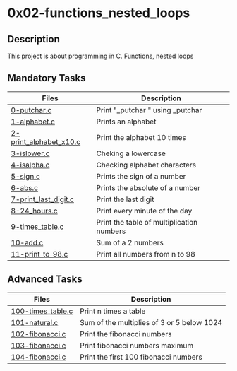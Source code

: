 # 0x02-functions_nested_loops

## Description
This project is about programming in C. Functions, nested loops

## Mandatory Tasks

| Files | Description |
| ----- | ----------- |
| [0-putchar.c](https://github.com/MinaSamirSaad/alx-low_level_programming/tree/master/0x02-functions_nested_loops/0-holberton.c) | Print "_putchar " using _putchar | 
| [1-alphabet.c](https://github.com/MinaSamirSaad/alx-low_level_programming/tree/master/0x02-functions_nested_loops/1-alphabet.c) | Prints an alphabet |
| [2-print_alphabet_x10.c](https://github.com/MinaSamirSaad/alx-low_level_programming/tree/master/0x02-functions_nested_loops/2-print_alphabet_x10.c) | Print the alphabet 10 times |
| [3-islower.c](https://github.com/MinaSamirSaad/alx-low_level_programming/tree/master/0x02-functions_nested_loops/3-islower.c) | Cheking a lowercase |
| [4-isalpha.c](https://github.com/MinaSamirSaad/alx-low_level_programming/tree/master/0x02-functions_nested_loops/4-isalpha.c) | Checking alphabet characters |
| [5-sign.c](https://github.com/MinaSamirSaad/alx-low_level_programming/tree/master/0x02-functions_nested_loops/5-sign.c) | Prints the sign of a number|
| [6-abs.c](https://github.com/MinaSamirSaad/alx-low_level_programming/tree/master/0x02-functions_nested_loops/6-abs.c) | Prints the absolute of a number |
| [7-print_last_digit.c](https://github.com/MinaSamirSaad/alx-low_level_programming/tree/master/0x02-functions_nested_loops/7-print_last_digit.c) | Print the last digit |
| [8-24_hours.c](https://github.com/MinaSamirSaad/alx-low_level_programming/tree/master/0x02-functions_nested_loops/8-24_hours.c) | Print every minute of the day |
| [9-times_table.c](https://github.com/MinaSamirSaad/alx-low_level_programming/tree/master/0x02-functions_nested_loops/9-times_table.c) | Print the table of multiplication numbers |
| [10-add.c](https://github.com/MinaSamirSaad/alx-low_level_programming/tree/master/0x02-functions_nested_loops/10-add.c) | Sum of a 2 numbers |
| [11-print_to_98.c](https://github.com/MinaSamirSaad/alx-low_level_programming/tree/master/0x02-functions_nested_loops/11-print_to_98.c) | Print all numbers from n to 98 |

## Advanced Tasks
| Files | Description |
| ----- | ----------- |
| [100-times_table.c](https://github.com/MinaSamirSaad/alx-low_level_programming/tree/master/0x02-functions_nested_loops/100-times_table.c) | Print n times a table |
| [101-natural.c](https://github.com/MinaSamirSaad/alx-low_level_programming/tree/master/0x02-functions_nested_loops/101-natural.c) | Sum of the multiplies of 3 or 5 below 1024 |
| [102-fibonacci.c](https://github.com/MinaSamirSaad/alx-low_level_programming/tree/master/0x02-functions_nested_loops/102-fibonacci.c) | Print the fibonacci numbers |
| [103-fibonacci.c](https://github.com/MinaSamirSaad/alx-low_level_programming/tree/master/0x02-functions_nested_loops/103-fibonacci.c) | Print fibonacci numbers maximum |
| [104-fibonacci.c](https://github.com/MinaSamirSaad/alx-low_level_programming/tree/master/0x02-functions_nested_loops/104-fibonacci.c) | Print the first 100 fibonacci numbers |
